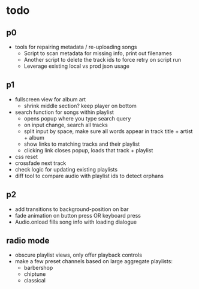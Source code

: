 # todo

## p0

- tools for repairing metadata / re-uploading songs
  - Script to scan metadata for missing info, print out filenames
  - Another script to delete the track ids to force retry on script run
  - Leverage existing local vs prod json usage

## p1

- fullscreen view for album art
  - shrink middle section? keep player on bottom
- search function for songs within playlist
  - opens popup where you type search query
  - on input change, search all tracks
  - split input by space, make sure all words appear in track title + artist + album
  - show links to matching tracks and their playlist
  - clicking link closes popup, loads that track + playlist
- css reset
- crossfade next track
- check logic for updating existing playlists
- diff tool to compare audio with playlist ids to detect orphans

## p2

- add transitions to background-position on bar
- fade animation on button press OR keyboard press
- Audio.onload fills song info with loading dialogue

## radio mode

- obscure playlist views, only offer playback controls
- make a few preset channels based on large aggregate playlists:
  - barbershop
  - chiptune
  - classical
